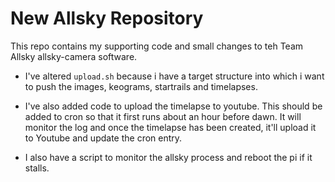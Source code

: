 # New Allsky Repository

This repo contains my supporting code and small changes to teh Team Allsky allsky-camera software.

* I've altered `upload.sh` because i have a target structure into which i want to push the images, keograms, startrails and timelapses.

* I've also added code to upload the timelapse to youtube. This should be added to cron so that it first runs about an hour before dawn. It will monitor the log and once the timelapse has been created, it'll upload it to Youtube and update the cron entry. 

* I also have a script to monitor the allsky process and reboot the pi if it stalls.
